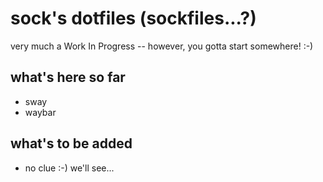 # sock's dotfiles (sockfiles...?)
very much a Work In Progress -- however, you gotta start somewhere! :-)

## what's here so far
- sway
- waybar

## what's to be added
- no clue :-) we'll see...
